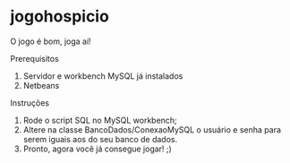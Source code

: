 # jogohospicio

O jogo é bom, joga aí!

Prerequisitos

1. Servidor e workbench MySQL já instalados
2. Netbeans

Instruções

1. Rode o script SQL no MySQL workbench;
2. Altere na classe BancoDados/ConexaoMySQL o usuário e senha para serem iguais aos do seu banco de dados.
3. Pronto, agora você já consegue jogar! ;)
